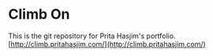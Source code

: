 # Climb On

This is the git repository for Prita Hasjim's portfolio.
[http://climb.pritahasjim.com/](http://climb.pritahasjim.com/)
